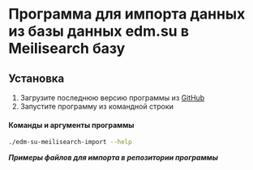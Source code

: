 # Программа для импорта данных из базы данных edm.su в Meilisearch базу
## Установка
1. Загрузите последнюю версию программы из [GitHub](https://github.com/EgorHenek/edm-su-meilisearch-import)
2. Запустите программу из командной строки

#### Команды и аргументы программы
````bash
./edm-su-meilisearch-import --help
````

_**Примеры файлов для импорта в репозитории программы**_